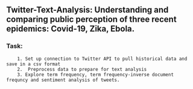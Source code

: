 ## Twitter-Text-Analysis: Understanding and comparing public perception of three recent epidemics: Covid-19, Zika, Ebola.

### Task: 
        1. Set up connection to Twitter API to pull historical data and save in a csv format
        2.  Preprocess data to prepare for text analysis
        3. Explore term frequency, term frequency-inverse document frequncy and sentiment analysis of tweets. 
